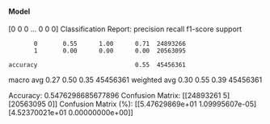 #### Model
[0 0 0 ... 0 0 0]
Classification Report:
              precision    recall  f1-score   support

           0       0.55      1.00      0.71  24893266
           1       0.00      0.00      0.00  20563095

    accuracy                           0.55  45456361
   macro avg       0.27      0.50      0.35  45456361
weighted avg       0.30      0.55      0.39  45456361

Accuracy: 0.5476298685677896
Confusion Matrix:
[[24893261        5]
 [20563095        0]]
Confusion Matrix (%):
[[5.47629869e+01 1.09995607e-05]
 [4.52370021e+01 0.00000000e+00]]
